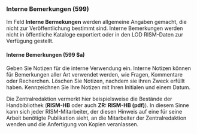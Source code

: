 ### Interne Bemerkungen (599)

Im Feld **Interne Bermekungen** werden allgemeine Angaben gemacht, die nicht zur Veröffentlichung bestimmt sind. Interne Bemerkungen werden nicht in öffentliche Kataloge exportiert oder in den LOD RISM-Daten zur Verfügung gestellt.

#### Interne Bemerkungen (599 $a)

Geben Sie Notizen für die interne Verwendung ein. Interne Notizen können für Bemerkungen aller Art verwendet werden, wie Fragen, Kommentare oder Recherchen. Löschen Sie Notizen, nachdem sie ihren Zweck erfüllt haben. Kennzeichnen Sie Ihre Notizen mit Ihren Initialen und einem Datum.

Die Zentralredaktion vermerkt hier beispielsweise die Bestände der Handbibliothek (**RISM-HB** oder auch **ZR: RISM-HB (pdf)**). In diesem Sinne kann sich jeder RISM-Mitarbeiter, der diesen Hinweis auf eine für seine Arbeit benötigte Publikation sieht, an die Mitarbeiter der Zentralredaktion wenden und die Anfertigung von Kopien veranlassen.
